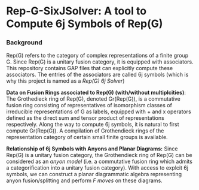 # Rep-G-SixJSolver: A tool to Compute 6j Symbols of Rep(G)
### Background
Rep(G) refers to the category of complex representations of a finite group G. Since Rep(G) is a unitary fusion category, it is equipped with associators. This repository contains GAP files that can explicitly compute these associators. The entries of the associators are called 6j symbols (which is why this project is named as a _Rep(G) 6j Solver_)

**Data on Fusion Rings associated to Rep(G) (with/without multiplcities)**: The Grothedieck ring of Rep(G), denoted Gr(Rep(G)), is a commutative fusion ring consisting of representatives of isomorphism classes of irreducible representations of G as labels, equipped with + and x operators defined as the direct sum and tensor product of representations respectively. Along the way to compute 6j symbols, it is natural to first compute Gr(Rep(G)). A compilation of Grothendieck rings of the representation category of certain small finite groups is available.

**Relationship of 6j Symbols with Anyons and Planar Diagrams:** Since Rep(G) is a unitary fusion category, the Grothendieck ring of Rep(G) can be considered as an _anyon model_ (i.e. a commutative fusion ring which admits a categorification into a unitary fusion category). With access to explcit 6j symbols, we can construct a planar diagrammatic algebra representing anyon fusion/splitting and perform _F moves_ on these diagrams.  

